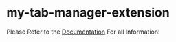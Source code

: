 # my-tab-manager-extension
Please Refer to the [Documentation](https://github.com/CaydenDev/my-tab-manager-extension/wiki) For all Information!
